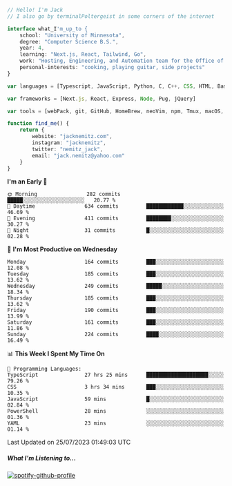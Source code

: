 ```typescript
// Hello! I'm Jack
// I also go by terminalPoltergeist in some corners of the internet

interface what_I'm_up_to {
    school: "University of Minnesota",
    degree: "Computer Science B.S.",
    year: 4,
    learning: "Next.js, React, Tailwind, Go",
    work: "Hosting, Engineering, and Automation team for the Office of Information Technology at UMN",
    personal-interests: "cooking, playing guitar, side projects"
}

var languages = [Typescript, JavaScript, Python, C, C++, CSS, HTML, Bash, VimScript]

var frameworks = [Next.js, React, Express, Node, Pug, jQuery]

var tools = [webPack, git, GitHub, HomeBrew, neoVim, npm, Tmux, macOS, Ubuntu, Docker, Nginx, Cloudflare, DigitalOcean]

function find_me() {
    return {
        website: "jacknemitz.com",
        instagram: "jacknemitz",
        twitter: "nemitz_jack",
        email: "jack.nemitz@yahoo.com"
    }
}
```

<!--START_SECTION:waka-->
**I'm an Early 🐤** 

```text
🌞 Morning                282 commits         █████░░░░░░░░░░░░░░░░░░░░   20.77 % 
🌆 Daytime                634 commits         ████████████░░░░░░░░░░░░░   46.69 % 
🌃 Evening                411 commits         ████████░░░░░░░░░░░░░░░░░   30.27 % 
🌙 Night                  31 commits          █░░░░░░░░░░░░░░░░░░░░░░░░   02.28 % 
```
📅 **I'm Most Productive on Wednesday** 

```text
Monday                   164 commits         ███░░░░░░░░░░░░░░░░░░░░░░   12.08 % 
Tuesday                  185 commits         ███░░░░░░░░░░░░░░░░░░░░░░   13.62 % 
Wednesday                249 commits         █████░░░░░░░░░░░░░░░░░░░░   18.34 % 
Thursday                 185 commits         ███░░░░░░░░░░░░░░░░░░░░░░   13.62 % 
Friday                   190 commits         ███░░░░░░░░░░░░░░░░░░░░░░   13.99 % 
Saturday                 161 commits         ███░░░░░░░░░░░░░░░░░░░░░░   11.86 % 
Sunday                   224 commits         ████░░░░░░░░░░░░░░░░░░░░░   16.49 % 
```


📊 **This Week I Spent My Time On** 

```text
💬 Programming Languages: 
TypeScript               27 hrs 25 mins      ████████████████████░░░░░   79.26 % 
CSS                      3 hrs 34 mins       ███░░░░░░░░░░░░░░░░░░░░░░   10.35 % 
JavaScript               59 mins             █░░░░░░░░░░░░░░░░░░░░░░░░   02.84 % 
PowerShell               28 mins             ░░░░░░░░░░░░░░░░░░░░░░░░░   01.36 % 
YAML                     23 mins             ░░░░░░░░░░░░░░░░░░░░░░░░░   01.14 % 
```


 Last Updated on 25/07/2023 01:49:03 UTC
<!--END_SECTION:waka-->

##### What I'm Listening to...

[![spotify-github-profile](https://spotify-github-profile.vercel.app/api/view?uid=jack.nemitz&cover_image=true&show_offline=true&bar_color=53b14f&bar_color_cover=false&background_color=121212FF)](https://spotify-github-profile.vercel.app/api/view?uid=jack.nemitz&redirect=true)

